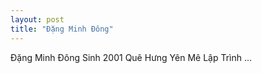 ```yaml
--- 
layout: post 
title: "Đặng Minh Đông" 
--- 
```

Đặng Minh Đông
Sinh 2001
Quê Hưng Yên
Mê Lập Trình 
...
